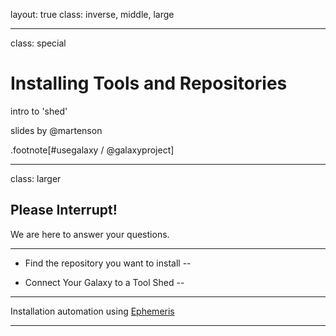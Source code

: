 layout: true
class: inverse, middle, large

---
class: special
# Installing Tools and Repositories
intro to 'shed'

slides by @martenson

.footnote[\#usegalaxy / @galaxyproject]

---
class: larger

## Please Interrupt!

We are here to answer your questions.

---

* Find the repository you want to install
 --

* Connect Your Galaxy to a Tool Shed
 --

---
Installation automation using [Ephemeris](https://github.com/galaxyproject/ephemeris)

---
